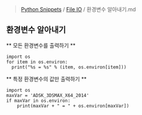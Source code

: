 > [Python Snippets](../README.md) / [File IO](README.md) / 환경변수 알아내기.md
## 환경변수 알아내기
** 모든 환경변수를 출력하기 **
```
import os
for item in os.environ:
  print("%s = %s" % (item, os.environ[item]))
```

** 특정 환경변수의 값만 출력하기 **
```
import os
maxVar = 'ADSK_3DSMAX_X64_2014'
if maxVar in os.environ:
    print(maxVar + " = " + os.environ[maxVar])
```